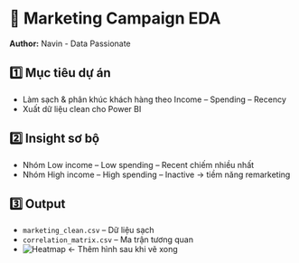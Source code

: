 # 🛒 Marketing Campaign EDA

**Author:** Navin - Data Passionate 

## 1️⃣ Mục tiêu dự án
- Làm sạch & phân khúc khách hàng theo Income – Spending – Recency
- Xuất dữ liệu clean cho Power BI

## 2️⃣ Insight sơ bộ
- Nhóm Low income – Low spending – Recent chiếm nhiều nhất
- Nhóm High income – High spending – Inactive → tiềm năng remarketing

## 3️⃣ Output
- `marketing_clean.csv` – Dữ liệu sạch  
- `correlation_matrix.csv` – Ma trận tương quan  
- ![Heatmap](heatmap.png)  ← Thêm hình sau khi vẽ xong
